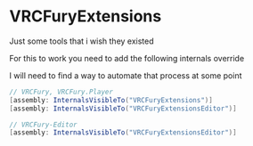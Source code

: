 # VRCFuryExtensions

Just some tools that i wish they existed

For this to work you need to add the following internals override

I will need to find a way to automate that process at some point

```cs
// VRCFury, VRCFury.Player
[assembly: InternalsVisibleTo("VRCFuryExtensions")]
[assembly: InternalsVisibleTo("VRCFuryExtensionsEditor")]

// VRCFury-Editor
[assembly: InternalsVisibleTo("VRCFuryExtensionsEditor")]
```

